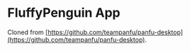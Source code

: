 # FluffyPenguin App
Cloned from [https://github.com/teampanfu/panfu-desktop](https://github.com/teampanfu/panfu-desktop).
